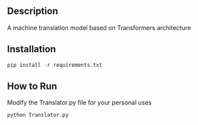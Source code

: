 ## **Description**

A machine translation model based on Transformers architecture

## Installation
```python
pip install -r requirements.txt
```
## How to Run
Modify the Translator.py file for your personal uses

```bash
python Translator.py
```
